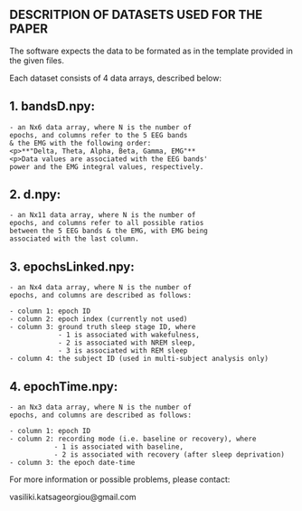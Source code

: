 ## DESCRITPION OF DATASETS USED FOR THE PAPER

The software expects the data to be formated as in the template 
provided in the given files.

Each dataset consists of 4 data arrays, described below:

## 1. **bandsD.npy**:
	- an Nx6 data array, where N is the number of
	epochs, and columns refer to the 5 EEG bands 
	& the EMG with the following order:
	<p>**"Delta, Theta, Alpha, Beta, Gamma, EMG"**	
	<p>Data values are associated with the EEG bands'
	power and the EMG integral values, respectively.

## 2. **d.npy**:
	- an Nx11 data array, where N is the number of
	epochs, and columns refer to all possible ratios 
	between the 5 EEG bands & the EMG, with EMG being
	associated with the last column.

## 3. **epochsLinked.npy**:
	- an Nx4 data array, where N is the number of
	epochs, and columns are described as follows:
	
	- column 1: epoch ID
	- column 2: epoch index (currently not used)
	- column 3: ground truth sleep stage ID, where
				- 1 is associated with wakefulness,
				- 2 is associated with NREM sleep,
				- 3 is associated with REM sleep
	- column 4: the subject ID (used in multi-subject analysis only)

## 4. **epochTime.npy**:
	- an Nx3 data array, where N is the number of
	epochs, and columns are described as follows:
	
	- column 1: epoch ID
	- column 2: recording mode (i.e. baseline or recovery), where
			   - 1 is associated with baseline,
			   - 2 is associated with recovery (after sleep deprivation)
	- column 3: the epoch date-time

For more information or possible problems, please contact:
<p>vasiliki.katsageorgiou@gmail.com
